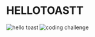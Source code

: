 # HELLOTOASTT

![hello toast](https://user-images.githubusercontent.com/50660072/111534566-3fc75300-8790-11eb-8258-1dfd42751fa7.png)
![coding challenge](https://user-images.githubusercontent.com/50660072/111534565-3e962600-8790-11eb-8a08-e2f1f82bb12a.png)
